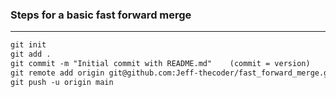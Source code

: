 ### **Steps for a basic fast forward merge**   
---   
```md
git init   
git add .   
git commit -m "Initial commit with README.md"    (commit = version)
git remote add origin git@github.com:Jeff-thecoder/fast_forward_merge.git       
git push -u origin main
```